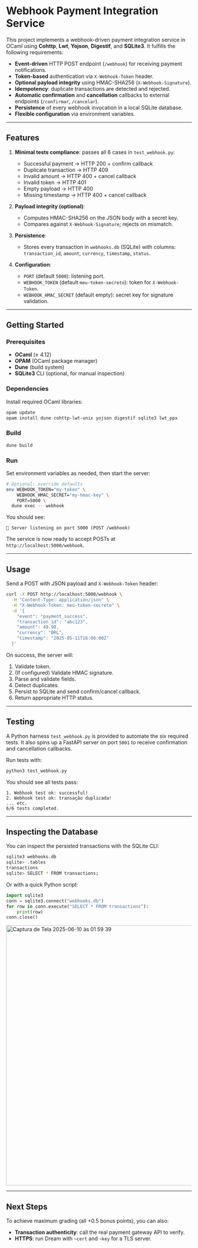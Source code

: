 # Webhook Payment Integration Service

This project implements a webhook-driven payment integration service in OCaml using **Cohttp**, **Lwt**, **Yojson**, **Digestif**, and **SQLite3**. It fulfills the following requirements:

* **Event-driven** HTTP POST endpoint (`/webhook`) for receiving payment notifications.
* **Token-based** authentication via `X-Webhook-Token` header.
* **Optional payload integrity** using HMAC-SHA256 (`X-Webhook-Signature`).
* **Idempotency**: duplicate transactions are detected and rejected.
* **Automatic confirmation** and **cancellation** callbacks to external endpoints (`/confirmar`, `/cancelar`).
* **Persistence** of every webhook invocation in a local SQLite database.
* **Flexible configuration** via environment variables.

---

## Features

1. **Minimal tests compliance**: passes all 6 cases in `test_webhook.py`:

   * Successful payment → HTTP 200 + confirm callback
   * Duplicate transaction → HTTP 409
   * Invalid amount → HTTP 400 + cancel callback
   * Invalid token → HTTP 401
   * Empty payload → HTTP 400
   * Missing timestamp → HTTP 400 + cancel callback

2. **Payload integrity (optional)**:

   * Computes HMAC-SHA256 on the JSON body with a secret key.
   * Compares against `X-Webhook-Signature`; rejects on mismatch.

3. **Persistence**:

   * Stores every transaction in `webhooks.db` (SQLite) with columns:
     `transaction_id`, `amount`, `currency`, `timestamp`, `status`.

4. **Configuration**:

   * `PORT` (default `5000`): listening port.
   * `WEBHOOK_TOKEN` (default `meu-token-secreto`): token for `X-Webhook-Token`.
   * `WEBHOOK_HMAC_SECRET` (default empty): secret key for signature validation.

---

## Getting Started

### Prerequisites

* **OCaml** (≥ 4.12)
* **OPAM** (OCaml package manager)
* **Dune** (build system)
* **SQLite3** CLI (optional, for manual inspection)

### Dependencies

Install required OCaml libraries:

```bash
opam update
opam install dune cohttp-lwt-unix yojson digestif sqlite3 lwt_ppx
```

### Build

```bash
dune build
```

### Run

Set environment variables as needed, then start the server:

```bash
# Optional: override defaults
env WEBHOOK_TOKEN="my-token" \
    WEBHOOK_HMAC_SECRET="my-hmac-key" \
    PORT=5000 \
  dune exec -- webhook
```

You should see:

```
🚀 Server listening on port 5000 (POST /webhook)
```

The service is now ready to accept POSTs at `http://localhost:5000/webhook`.

---

## Usage

Send a POST with JSON payload and `X-Webhook-Token` header:

```bash
curl -X POST http://localhost:5000/webhook \
  -H "Content-Type: application/json" \
  -H "X-Webhook-Token: meu-token-secreto" \
  -d '{
    "event": "payment_success",
    "transaction_id": "abc123",
    "amount": 49.90,
    "currency": "BRL",
    "timestamp": "2025-05-11T16:00:00Z"
  }'
```

On success, the server will:

1. Validate token.
2. (If configured) Validate HMAC signature.
3. Parse and validate fields.
4. Detect duplicates.
5. Persist to SQLite and send confirm/cancel callback.
6. Return appropriate HTTP status.

---

## Testing

A Python harness `test_webhook.py` is provided to automate the six required tests. It also spins up a FastAPI server on port `5001` to receive confirmation and cancellation callbacks.

Run tests with:

```bash
python3 test_webhook.py
```

You should see all tests pass:

```
1. Webhook test ok: successful!
2. Webhook test ok: transação duplicada!
... etc.
6/6 tests completed.
```

---

## Inspecting the Database

You can inspect the persisted transactions with the SQLite CLI:

```bash
sqlite3 webhooks.db
sqlite> .tables
transactions
sqlite> SELECT * FROM transactions;
```

Or with a quick Python script:

```python
import sqlite3
conn = sqlite3.connect("webhooks.db")
for row in conn.execute("SELECT * FROM transactions"):
    print(row)
conn.close()
```
<img width="706" alt="Captura de Tela 2025-06-10 às 01 59 39" src="https://github.com/user-attachments/assets/3d2392b9-23fb-4526-8232-50849e2e7905" />


---

## Next Steps

To achieve maximum grading (all +0.5 bonus points), you can also:

* **Transaction authenticity**: call the real payment gateway API to verify.
* **HTTPS**: run Dream with `~cert` and `~key` for a TLS server.

